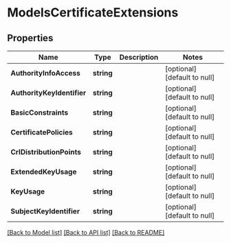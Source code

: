 # ModelsCertificateExtensions

## Properties
Name | Type | Description | Notes
------------ | ------------- | ------------- | -------------
**AuthorityInfoAccess** | **string** |  | [optional] [default to null]
**AuthorityKeyIdentifier** | **string** |  | [optional] [default to null]
**BasicConstraints** | **string** |  | [optional] [default to null]
**CertificatePolicies** | **string** |  | [optional] [default to null]
**CrlDistributionPoints** | **string** |  | [optional] [default to null]
**ExtendedKeyUsage** | **string** |  | [optional] [default to null]
**KeyUsage** | **string** |  | [optional] [default to null]
**SubjectKeyIdentifier** | **string** |  | [optional] [default to null]

[[Back to Model list]](../README.md#documentation-for-models) [[Back to API list]](../README.md#documentation-for-api-endpoints) [[Back to README]](../README.md)


